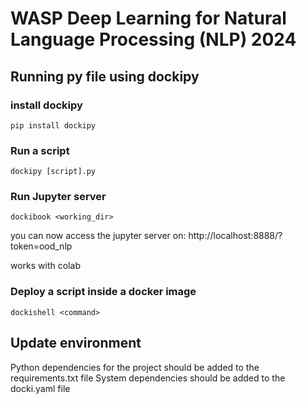 # WASP Deep Learning for Natural Language Processing (NLP) 2024

## Running py file using dockipy

### install dockipy
```
pip install dockipy
```	

### Run a script

```
dockipy [script].py
```

### Run Jupyter server

```
dockibook <working_dir>
```
you can now access the jupyter server on: 
http://localhost:8888/?token=ood_nlp

works with colab

### Deploy a script inside a docker image

```
dockishell <command>
```

## Update environment

Python dependencies for the project should be added to the requirements.txt file
System dependencies should be added to the docki.yaml file